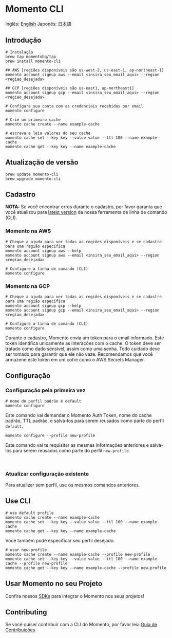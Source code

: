 # Momento CLI

Inglês: [English](README.md)
Japonês: [日本語](README.ja.md)

## Introdução
```
# Instalação
brew tap momentohq/tap
brew install momento-cli

## AWS [regiões disponíveis são us-west-2, us-east-1, ap-northeast-1]
momento account signup aws --email <insira_seu_email_aqui> --region <regiao_desejada>

## GCP [regiões disponíveis são us-east1, ap-northeast1]
momento account signup gcp --email <insira_seu_email_aqui> --region <regiao_desejada>

# Configure sua conta com as credenciais recebidas por email
momento configure

# Crie um primeiro cache
momento cache create --name example-cache

# escreva e leia valores do seu cache
momento cache set --key key --value value --ttl 100 --name example-cache
momento cache get --key key --name example-cache

```

## Atualização de versão
```
brew update momento-cli
brew upgrade momento-cli
```

## Cadastro


**NOTA:** Se você encontrar erros durante o cadastro, por favor garanta que você atualizou para [latest version](https://github.com/momentohq/momento-cli/releases/latest) da nossa ferramenta de linha de comando (CLI).

### Momento na AWS

```
# Cheque a ajuda para ver todas as regiões disponíveis e se cadastre para uma região específica
momento account signup aws --help
momento account signup aws --email <insira_seu_email_aqui> --region <regiao_desejada>

# Configure a linha de comando (CLI)
momento configure

```

### Momento na GCP

```
# Cheque a ajuda para ver todas as regiões disponíveis e se cadastre para uma região específica
momento account signup gcp --help
momento account signup gcp --email <insira_seu_email_aqui> --region <regiao_desejada>

# Configure a linha de comando (CLI)
momento configure

```

Durante o cadastro, Momento envia um token para o email informado. Este token identifica unicamente as interações com o cache. O token deve ser tratado como dado sensível, assim como uma senha. Todo cuidado deve ser tomado para garantir que ele não vaze. Recomendamos que você armazene este token em um cofre como o AWS Secrets Manager.

## Configuração

### Configuração pela primeira vez

```
# nome do perfil padrão é default
momento configure
```

Este comando vai demandar o Momento Auth Token, nome do cache padrão, TTL padrão, e salvá-los para serem reusados como parte do perfil `default`.

```
momento configure --profile new-profile
```

Este comando vai te requisitar as mesmas informações anteriores e salvá-los para serem reusados como parte do perfil `new-profile`.

<br>

### Atualizar configuração existente

Para atualizar sem perfil, use os mesmos comandos anteriores.

## Use CLI

```
# use default profile
momento cache create --name example-cache
momento cache set --key key --value value --ttl 100 --name example-cache
momento cache get --key key --name example-cache
```

Você também pode especificar seu perfil desejado.

```
# usar new-profile
momento cache create --name example-cache --profile new-profile
momento cache set --key key --value value --ttl 100 --name example-cache --profile new-profile
momento cache get --key key --name example-cache --profile new-profile
```

## Usar Momento no seu Projeto

Confira nossos [SDKs](https://github.com/momentohq/client-sdk-examples) para integrar o Momento nos seus projetos!

## Contributing

Se você quiser contribuir com a CLI do Momento, por favor leia [Guia de Contribuições](./CONTRIBUTING.pt.md)
